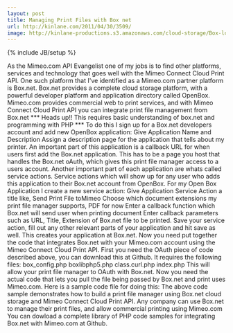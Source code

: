```yaml
---
layout: post
title: Managing Print Files with Box net
url: http://kinlane.com/2011/04/30/3509/
image: http://kinlane-productions.s3.amazonaws.com/cloud-storage/Box-logo-new.jpg
---
```

{% include JB/setup %}
<p>
     As the Mimeo.com API Evangelist one of my jobs is to find other platforms, services and technology that goes well with the Mimeo Connect Cloud Print API. One such platform that I've identified as a Mimeo.com partner platform is Box.net. Box.net provides a complete cloud storage platform, with a powerful developer platform and application directory called OpenBox. Mimeo.com provides commercial web to print services, and with Mimeo Connect Cloud Print API you can integrate print file management from Box.net *** Heads up!! This requires basic understanding of box.net and programming with PHP *** To do this I sign up for a Box.net developers account and add new OpenBox application: Give Application Name and Description Assign a description page for the application that tells about my printer. An important part of this application is a callback URL for when users first add the Box.net application. This has to be a page you host that handles the Box.net oAuth, which gives this print file manager access to a users account. Another important part of each application are whats called service actions. Service actions which will show up for any user who adds this application to their Box.net account from OpenBox. For my Open Box Application I create a new service action: Give Application Service Action a title like, Send Print File toMimeo Choose which document extensions my print file manager supports, PDF for now Enter a callback function which Box.net will send user when printing document Enter callback parameters such as URL, Title, Extension of Box.net file to be printed. Save your service action, fill out any other relevant parts of your application and hit save as well. This creates your application at Box.net. Now you need put together the code that integrates Box.net with your Mimeo.com account using the Mimeo Connect Cloud Print API. First you need the OAuth piece of code described above, you can download this at Github. It requires the following files: box_config.php boxlibphp5.php class.curl.php index.php This will allow your print file manager to OAuth with Box.net. Now you need the actual code that lets you pull the file being passed by Box.net and print uses Mimeo.com. Here is a sample code file for doing this: The above code sample demonstrates how to build a print file manager using Box.net cloud storage and Mimeo Connect Cloud Print API. Any company can use Box.net to manage their print files, and allow commercial printing using Mimeo.com You can dowload a complete library of PHP code samples for integrating Box.net with Mimeo.com at Github.
</p>